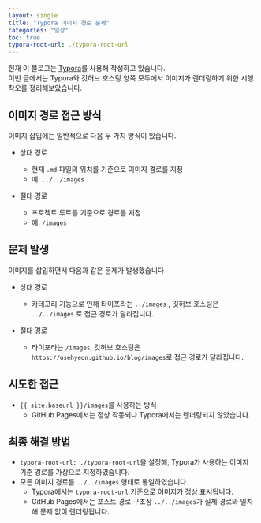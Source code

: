 ```yaml
---
layout: single
title: "Typora 이미지 경로 문제"
categories: "일상"
toc: true
typora-root-url: ./typora-root-url
---
```

현재 이 블로그는 [Typora](https://typora.io/)를 사용해 작성하고 있습니다.  
이번 글에서는 Typora와 깃허브 호스팅 양쪽 모두에서 이미지가 렌더링하기 위한 시행착오를 정리해보았습니다.

## 이미지 경로 접근 방식

이미지 삽입에는 일반적으로 다음 두 가지 방식이 있습니다.

- 상대 경로 
  - 현재 `.md` 파일의 위치를 기준으로 이미지 경로를 지정 
  - 예: `../../images`

- 절대 경로 
  - 프로젝트 루트를 기준으로 경로를 지정 
  - 예: `/images`

## 문제 발생 

이미지를 삽입하면서 다음과 같은 문제가 발생했습니다
- 상대 경로 
  - 카테고리 기능으로 인해 타이포라는 `../images` , 깃허브 호스팅은 `../../images` 로 접근 경로가 달라집니다. 

- 절대 경로 
  - 타이포라는 `/images`, 깃허브 호스팅은 `https://osehyeon.github.io/blog/images`로 접근 경로가 달라집니다. 


## 시도한 접근 

- `{{ site.baseurl }}/images`를 사용하는 방식  
  - GitHub Pages에서는 정상 작동되나 Typora에서는 렌더링되지 않았습니다.

## 최종 해결 방법

- `typora-root-url: ./typora-root-url`을 설정해, Typora가 사용하는 이미지 기준 경로를 가상으로 지정하였습니다.
- 모든 이미지 경로를 `../../images` 형태로 통일하였습니다.
  - Typora에서는 `typora-root-url` 기준으로 이미지가 정상 표시됩니다. 
  - GitHub Pages에서는 포스트 경로 구조상 `../../images`가 실제 경로와 일치해 문제 없이 렌더링됩니다. 

